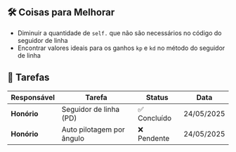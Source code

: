 
## 🛠️ Coisas para Melhorar

- Diminuir a quantidade de `self.` que não são necessários no código do seguidor de linha  
- Encontrar valores ideais para os ganhos `kp` e `kd` no método do seguidor de linha

## 🎰 Tarefas 
| Responsável | Tarefa                    | Status      | Data        |
| ----------- | ------------------------- | ----------- | ----------- |
| **Honório** | Seguidor de linha (PD)    | ✅ Concluído | 24/05/2025  |
| **Honório** | Auto pilotagem por ângulo | ❌ Pendente  | 24/05/2025  |



